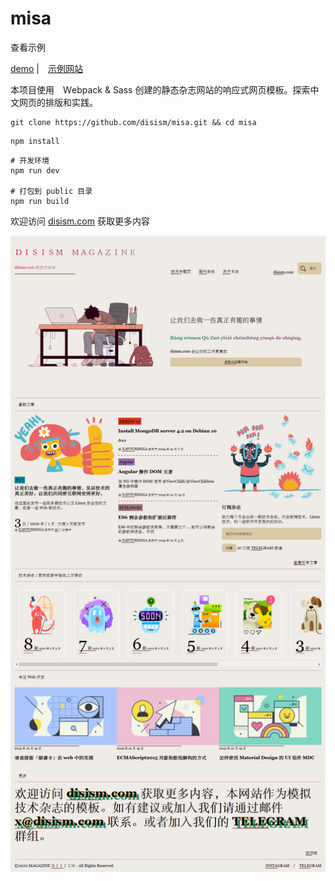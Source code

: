 # misa

查看示例

[demo](https://misa-beige.now.sh/) |　[示例网站](https://misa-beige.now.sh/)

本项目使用　Ｗebpack & Sass 创建的静态杂志网站的响应式网页模板。探索中文网页的排版和实践。

```
git clone https://github.com/disism/misa.git && cd misa
```

```
npm install
```

```
# 开发环境
npm run dev

# 打包到 public 目录
npm run build
```

欢迎访问 [disism.com](https://disism.com) 获取更多内容

 ![screenshot](https://github.com/disism/misa/blob/master/Screenshot_2020-02-09%20magazine.png)
